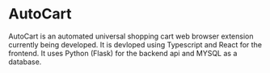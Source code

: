 # AutoCart

AutoCart is an automated universal shopping cart web browser extension currently being developed. It is devloped using Typescript and React for the frontend. It uses Python (Flask) for the backend api and MYSQL as a database.
